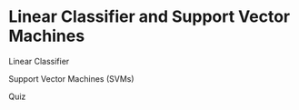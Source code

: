 # Linear Classifier and Support Vector Machines

Linear Classifier

Support Vector Machines (SVMs)

Quiz